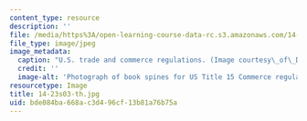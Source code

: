 ```yaml
---
content_type: resource
description: ''
file: /media/https%3A/open-learning-course-data-rc.s3.amazonaws.com/14-23-government-regulation-of-industry-spring-2003/bde084ba668ac3d496cf13b81a76b75a_14-23s03-th.jpg
file_type: image/jpeg
image_metadata:
  caption: "U.S. trade and commerce regulations. (Image courtesy\_of\_Daniel Bersak.)"
  credit: ''
  image-alt: 'Photograph of book spines for US Title 15 Commerce regulations. '
resourcetype: Image
title: 14-23s03-th.jpg
uid: bde084ba-668a-c3d4-96cf-13b81a76b75a
---
```

